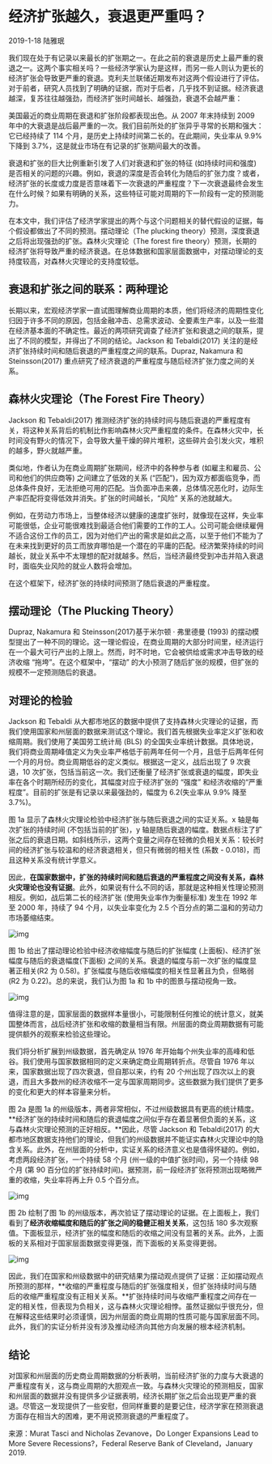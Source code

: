 # 经济扩张越久，衰退更严重吗？

2019-1-18 陆雅珉

我们现在处于有记录以来最长的扩张期之一。在此之前的衰退是历史上最严重的衰退之一。这两个事实相关吗？一些经济学家认为是这样，而另一些人则认为更长的经济扩张会导致更严重的衰退。克利夫兰联储近期发布对这两个假设进行了评估。对于前者，研究人员找到了明确的证据，而对于后者，几乎找不到证据。经济衰退越深，复苏往往越强劲，而经济扩张时间越长、越强劲，衰退不会越严重：

美国最近的商业周期在衰退和扩张阶段都表现出色。从 2007 年末持续到 2009 年中的大衰退是战后最严重的一次。我们目前所处的扩张异乎寻常的长期和强大：它已经持续了 114 个月，是历史上持续时间第二长的。在此期间，失业率从 9.9% 下降到 3.7%，这是就业市场在有记录的扩张期间最大的改善。

衰退和扩张的巨大比例重新引发了人们对衰退和扩张的特征 (如持续时间和强度) 是否相关的问题的兴趣。例如，衰退的深度是否会转化为随后的扩张力度？或者，经济扩张的长度或力度是否意味着下一次衰退的严重程度？下一次衰退最终会发生在什么时候？如果有明确的关系，这些特征可能对周期的下一阶段有一定的预测能力。

在本文中，我们评估了经济学家提出的两个与这个问题相关的替代假设的证据，每个假设都做出了不同的预测。摆动理论（The plucking theory）预测，深度衰退之后将出现强劲的扩张。森林火灾理论（The forest fire theory）预测，长期的经济扩张将导致严重的经济衰退。在总体数据和国家层面数据中，对摆动理论的支持度较高，对森林火灾理论的支持度较低。

## 衰退和扩张之间的联系：两种理论

长期以来，宏观经济学家一直试图理解商业周期的本质，他们将经济的周期性变化归因于许多不同的原因，包括金融冲击、总需求波动、全要素生产率，以及一些潜在经济基本面的不确定性。最近的两项研究调查了经济扩张和衰退之间的联系，提出了不同的模型，并得出了不同的结论。Jackson 和 Tebaldi(2017) 关注的是经济扩张持续时间和随后衰退的严重程度之间的联系。Dupraz, Nakamura 和 Steinsson(2017) 重点研究了经济衰退的严重程度与随后经济扩张力度之间的关系。

## 森林火灾理论（The Forest Fire Theory）

Jackson 和 Tebaldi(2017) 推测经济扩张的持续时间与随后衰退的严重程度有关，将这种关系背后的机制比作影响森林火灾严重程度的条件。在森林火灾中，长时间没有野火的情况下，会导致大量干燥的碎片堆积，这些碎片会引发火灾，堆积的越多，野火就越严重。

类似地，作者认为在商业周期扩张期间，经济中的各种参与者 (如雇主和雇员、公司和他们的供应商等) 之间建立了低效的关系 (“匹配”)，因为双方都面临竞争，而总体条件良好，无法拒绝可用的匹配。当负面冲击来袭，总体情况恶化时，边际生产率匹配将变得低效并消失。扩张的时间越长，“风险” 关系的池就越大。

例如，在劳动力市场上，当整体经济以健康的速度扩张时，就像现在这样，失业率可能很低，企业可能很难找到最适合他们需要的工作的工人。公司可能会继续雇佣不适合这份工作的员工，因为对他们产出的需求是如此之高，以至于他们不能为了在未来找到更好的员工而放弃哪怕是一个潜在的平庸的匹配。经济繁荣持续的时间越长，就业关系中不太理想的配对就越多。然后，当经济最终受到冲击并陷入衰退时，面临失业风险的就业人数将会增加。

在这个框架下，经济扩张的持续时间预测了随后衰退的严重程度。

## 摆动理论（The Plucking Theory）

Dupraz, Nakamura 和 Steinsson(2017)基于米尔顿 · 弗里德曼 (1993) 的摆动模型提出了一种不同的理论。这一理论假设，在商业周期的大部分时间里，经济运行在一个最大可行产出的上限上。然而，时不时地，它会被供给或需求冲击导致的经济收缩 “拖垮”。在这个框架中，“摆动” 的大小预测了随后扩张的规模，但扩张的规模不一定预测随后的衰退。

## 对理论的检验

Jackson 和 Tebaldi 从大都市地区的数据中提供了支持森林火灾理论的证据，而我们使用国家和州层面的数据来测试这个理论。我们首先根据失业率定义扩张和收缩周期。我们使用了美国劳工统计局 (BLS) 的全国失业率统计数据。具体地说，我们将商业周期峰值定义为失业率严格低于前两年任何一个月，且低于后两年任何一个月的月份。商业周期低谷的定义类似。根据这一定义，战后出现了 9 次衰退，10 次扩张，包括当前这一次。我们还衡量了经济扩张或衰退的幅度，即失业率在各个时期所经历的变化，其幅度对应于经济扩张的 “强度” 和经济收缩的“严重程度”。目前的扩张是有记录以来最强劲的，幅度为 6.2(失业率从 9.9% 降至 3.7%)。

图 1a 显示了森林火灾理论检验中经济扩张与随后衰退之间的实证关系。x 轴是每次扩张的持续时间 (不包括当前的扩张)，y 轴是随后衰退的幅度。数据点标注了扩张之后的衰退日期。如斜线所示，这两个变量之间存在轻微的负相关关系：较长时间的经济扩张与较温和的经济衰退相关，但只有微弱的相关性 (系数 - 0.018)，而且这种关系没有统计学意义。

因此，**在国家数据中，扩张的持续时间和随后衰退的严重程度之间没有关系，森林火灾理论也没有证据**。此外，如果说有什么不同的话，那就是这种相关性理论预测相反。例如，战后第二长的经济扩张 (使用失业率作为衡量标准) 发生在 1992 年至 2000 年，持续了 94 个月，以失业率变化为 2.5 个百分点的第二温和的劳动力市场萎缩结束。

![img](https://rocks.wisburg.com/1655fd14-6324-466f-a86e-79fff90dfeee)

图 1b 给出了摆动理论检验中经济收缩幅度与随后的扩张幅度 (上面板)、经济扩张幅度与随后的衰退幅度(下面板) 之间的关系。衰退的幅度与前一次扩张的幅度显著正相关(R2 为 0.58)。扩张幅度与随后收缩幅度的相关性显著且为负，但略弱(R2 为 0.22)。总的来说，我们认为图 1a 和 1b 中的图景与摆动视角一致。

![img](https://rocks.wisburg.com/9bf5c83b-20d7-48f9-b397-a0f067430dd5)

值得注意的是，国家层面的数据样本量很小，可能限制任何推论的统计意义，就美国整体而言，战后经济扩张和收缩的数量相当有限。州层面的商业周期数据有可能提供额外的观察来检验这些理论。

我们将分析扩展到州级数据，首先确定从 1976 年开始每个州失业率的高峰和低谷。我们使用与国家数据相同的定义来确定商业周期转折点。尽管自 1976 年以来，国家数据出现了四次衰退，但自那以来，约有 20 个州出现了四次以上的衰退，而且大多数州的经济收缩不一定与国家周期同步。这些数据为我们提供了更多的变化和更大的样本容量来分析。

图 2a 是图 1a 的州级版本，两者非常相似，不过州级数据具有更高的统计精度。**经济扩张的持续时间和随后的衰退幅度之间似乎存在着显著但负面的关系，这与森林火灾理论预测的正好相反。**因此，尽管 Jackson 和 Tebaldi(2017) 的大都市地区数据支持他们的理论，但我们的州级数据并不能证实森林火灾理论中的隐含关系。此外，在州层面的分析中，实证关系的经济意义也是值得怀疑的。例如，考虑两段经济扩张，一个持续 58 个月 (州一级的中值扩张时间)，另一个持续 98 个月 (第 90 百分位的扩张持续时间)。据预测，前一段经济扩张将预测出现略微严重的收缩，失业率将再上升 0.5 个百分点。

![img](https://rocks.wisburg.com/4e02c148-e72b-4713-8735-65b3fca9c149)

图 2b 绘制了图 1b 的州级版本，再次验证了摆动理论的证据。在上面板上，我们看到了**经济收缩幅度和随后的扩张之间的稳健正相关关系**，这包括 180 多次观察值。下面板显示，经济扩张的幅度和随后的收缩之间没有显著的关系。此外，上面板的关系相对于国家层面数据变得更强，而下面板的关系变得更弱。

![img](https://rocks.wisburg.com/ef2693c4-02cc-464f-a1c1-aba65cae236a)

因此，我们在国家和州级数据中的研究结果为摆动观点提供了证据：正如摆动观点所预测的那样，**收缩的严重程度与随后的扩张强度相关，但扩张持续时间与随后的收缩严重程度没有正相关关系。**扩张持续时间与收缩严重程度之间存在一定的相关性，但表现为负相关，这与森林火灾理论相悖。虽然证据似乎很充分，但在解释这些结果时必须谨慎，因为州层面的商业周期的性质可能与国家层面不同。此外，我们的实证分析并没有涉及推动经济向其他方向发展的根本经济机制。

## 结论

对国家和州层面的历史商业周期数据的分析表明，当前经济扩张的力度与大衰退的严重程度有关，这与商业周期的大胆观点一致。与森林火灾理论的预测相反，国家和州层面的数据并没有提供多少证据表明，经济长期扩张之后会出现更严重的衰退。尽管这一发现提供了一些安慰，但同样重要的是要记住，经济学家在预测衰退方面存在相当大的困难，更不用说预测衰退的严重程度了。

来源：Murat Tasci and Nicholas Zevanove，Do Longer Expansions Lead to More Severe Recessions?，Federal Reserve Bank of Cleveland，January 2019.